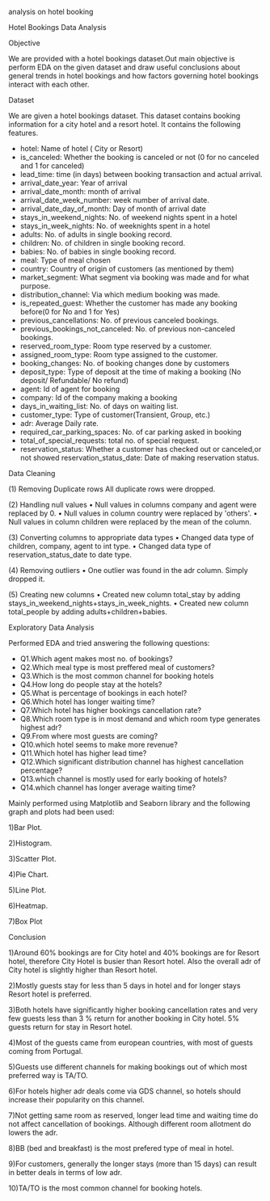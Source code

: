 analysis on hotel booking

Hotel Bookings Data Analysis

Objective

We are provided with a hotel bookings dataset.Out main objective is perform EDA on the given dataset and draw useful 
conclusions about general trends in hotel bookings and how factors governing hotel bookings interact with each other.

Dataset

We are given a hotel bookings dataset. This dataset contains booking information for a city hotel and a resort hotel. It contains the following features.
- hotel: Name of hotel ( City or Resort)
- is_canceled: Whether the booking is canceled or not (0 for no canceled and 1 for canceled)
- lead_time: time (in days) between booking transaction and actual arrival.
- arrival_date_year: Year of arrival
- arrival_date_month: month of arrival
- arrival_date_week_number: week number of arrival date.
- arrival_date_day_of_month: Day of month of arrival date
- stays_in_weekend_nights: No. of weekend nights spent in a hotel
- stays_in_week_nights: No. of weeknights spent in a hotel
- adults: No. of adults in single booking record.
- children: No. of children in single booking record.
- babies: No. of babies in single booking record. 
- meal: Type of meal chosen 
- country: Country of origin of customers (as mentioned by them)
- market_segment: What segment via booking was made and for what purpose.
- distribution_channel: Via which medium booking was made.
- is_repeated_guest: Whether the customer has made any booking before(0 for No and 1 for 
                     Yes)
- previous_cancellations: No. of previous canceled bookings.
- previous_bookings_not_canceled: No. of previous non-canceled bookings.
- reserved_room_type: Room type reserved by a customer.
- assigned_room_type: Room type assigned to the customer.
- booking_changes: No. of booking changes done by customers
- deposit_type: Type of deposit at the time of making a booking (No deposit/ Refundable/ No refund)
- agent: Id of agent for booking
- company: Id of the company making a booking
- days_in_waiting_list: No. of days on waiting list.
- customer_type: Type of customer(Transient, Group, etc.)
- adr: Average Daily rate.
- required_car_parking_spaces: No. of car parking asked in booking
- total_of_special_requests: total no. of special request.
- reservation_status: Whether a customer has checked out or canceled,or not showed 
reservation_status_date: Date of making reservation status.

Data Cleaning 

(1) Removing Duplicate rows
All duplicate rows were dropped.

(2) Handling null values
•	Null values in columns company and agent were replaced by 0.
•	Null values in column country were replaced by 'others'.
•	Null values in column children were replaced by the mean of the column.

(3) Converting columns to appropriate data types
•	Changed data type of children, company, agent to int type.
•	Changed data type of reservation_status_date to date type.

(4) Removing outliers
•	One outlier was found in the adr column. Simply dropped it.

(5) Creating new columns
•	Created new column total_stay by adding stays_in_weekend_nights+stays_in_week_nights.
•	Created new column total_people by adding adults+children+babies.

Exploratory Data Analysis

Performed EDA and tried answering the following questions:
-	Q1.Which agent makes most no. of bookings?
-	Q2.Which meal type is most preffered meal of customers?
-	Q3.Which is the most common channel for booking hotels
-	Q4.How long do people stay at the hotels?
-	Q5.What is percentage of bookings in each hotel?
-	Q6.Which hotel has longer waiting time?
-	Q7.Which hotel has higher bookings cancellation rate?
-	Q8.Which room type is in most demand and which room type generates highest adr?
-	Q9.From where most guests are coming?
-	Q10.which hotel seems to make more revenue?
-	Q11.Which hotel has higher lead time?
-	Q12.Which significant distribution channel has highest cancellation percentage?
-	Q13.which channel is mostly used for early booking of hotels?
-	Q14.which channel has longer average waiting time?

Mainly performed using Matplotlib and Seaborn library and the following graph and plots had been used:

1)Bar Plot.

2)Histogram.

3)Scatter Plot.

4)Pie Chart.

5)Line Plot.

6)Heatmap.

7)Box Plot


Conclusion

1)Around 60% bookings are for City hotel and 40% bookings are for Resort hotel, therefore City Hotel is busier than Resort hotel. Also the overall adr of City hotel is slightly higher than Resort hotel.

2)Mostly guests stay for less than 5 days in hotel and for longer stays Resort hotel is preferred.

3)Both hotels have significantly higher booking cancellation rates and very few guests less than 3 % return for another booking in City hotel. 5% guests return for stay in Resort hotel.

4)Most of the guests came from european countries, with most of guests coming from Portugal.

5)Guests use different channels for making bookings out of which most preferred way is TA/TO.

6)For hotels higher adr deals come via GDS channel, so hotels should increase their popularity on this channel.

7)Not getting same room as reserved, longer lead time and waiting time do not affect cancellation of bookings. Although different room allotment do lowers the adr.

8)BB (bed and breakfast) is the most prefered type of meal in hotel.

9)For customers, generally the longer stays (more than 15 days) can result in better deals in terms of low adr.

10)TA/TO is the most common channel for booking hotels.


